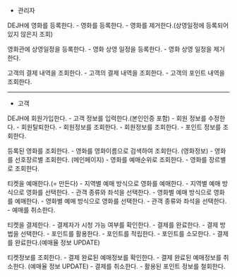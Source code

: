 * 관리자

DEJH에 영화를 등록한다.
    - 영화를 등록한다.
    - 영화를 제거한다.(상영일정에 등록되어 있지 않은지 조회)

영화관에 상영일정을 등록한다.
    - 영화 상영 일정을 등록한다.
    - 영화 상영 일정을 제거한다.

고객의 결제 내역을 조회한다.
    - 고객의 결제 내역을 조회한다.
    - 고객의 포인트 내역을 조회한다.

----------------------------------------

* 고객

DEJH에 회원가입한다.
    - 고객 정보를 입력한다.(본인인증 포함)
    - 회원 정보를 수정한다.
    - 회원탈퇴한다.
    - 회원정보를 조회한다.
        - 회원정보를 조회한다.
        - 포인트 정보를 조회한다.


등록된 영화를 조회한다.
    - 영화를 영화이름으로 검색하여 조회한다. (영화정보)
    - 영화를 선호장르별 조회한다. (메인페이지)
    - 영화를 예매순위로 조회한다.
    - 영화를 장르별로 조회한다.

티켓을 예매한다.(= 만든다)
    <!--
        지역별 예매 방식 : 지역 ㅡ> 영화관 ㅡ> 상영관 + 상영일정 ㅡ> 영화
        영화별 예매 방식: 영화 ㅡ> 지역 ㅡ> 영화관 ㅡ> 상영관 + 상영일정
    -->
    - 지역별 예매 방식으로 영화를 예매한다.
        - 지역별 예매 방식으로 영화를 선택한다.
        - 관객 종류와 좌석을 선택한다.
    - 영화별 예매 방식으로 영화를 예매한다.
        - 영화별 예매 방식으로 영화를 선택한다.
        - 관객 종류와 좌석을 선택한다.
    - 예매를 취소한다. 
 
티켓을 결제한다.
    - 결제자가 시청 가능 여부를 확인한다.
    - 결제를 완료한다.
        - 결제 방법을 선택한다.
        - 포인트를 활용한다.
            - 포인트를 적립한다.
            - 포인트를 소모한다.
        - 결제를 완료한다.(예매율 정보 UPDATE)
   
티켓정보를 조회한다.
    - 결제 완료된 예매정보를 확인한다.
    - 결제 완료된 예매정보를 취소한다. (예매율 정보 UPDATE)
        - 결제를 취소한다.
        - 활용된 포인트 정보를 철회한다.

